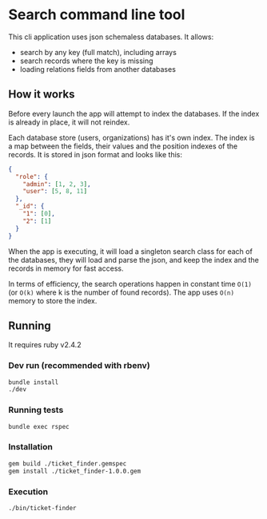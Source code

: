 # Search command line tool
This cli application uses json schemaless databases. It allows:
 - search by any key (full match), including arrays
 - search records where the key is missing
 - loading relations fields from another databases

## How it works
Before every launch the app will attempt to index the databases. If the index is already in place, it will not reindex.

Each database store (users, organizations) has it's own index. The index is a map between the fields, their values and the position indexes of the records. It is stored in json format and looks like this:
```json
{
  "role": {
    "admin": [1, 2, 3],
    "user": [5, 8, 11]
  },
  "_id": {
    "1": [0],
    "2": [1]
  }
}
```

When the app is executing, it will load a singleton search class for each of the databases, they will load and parse the json, and  keep the index and the records in memory for fast access.

In terms of efficiency, the search operations happen in constant time `O(1)` (or `O(k)` where k is the number of found records). The app uses `O(n)` memory to store the index.

## Running
It requires ruby v2.4.2

### Dev run (recommended with rbenv)
```sh
bundle install
./dev
```

### Running tests
```sh
bundle exec rspec
```

### Installation
```sh
gem build ./ticket_finder.gemspec
gem install ./ticket_finder-1.0.0.gem
```

### Execution
```sh
./bin/ticket-finder
```
